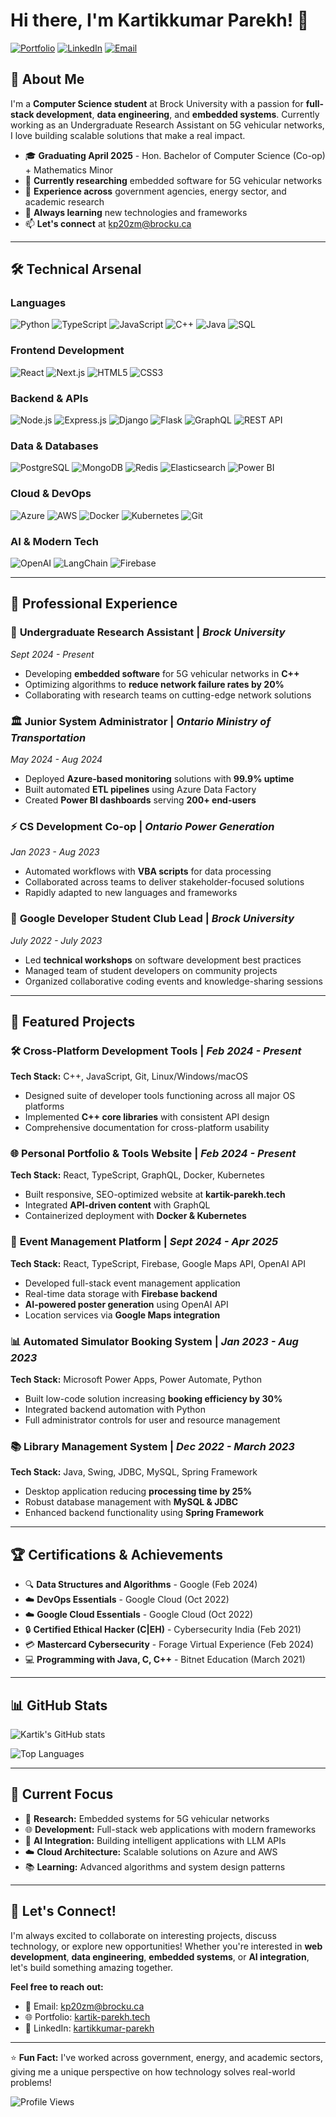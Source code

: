 # Hi there, I'm Kartikkumar Parekh! 👋

[![Portfolio](https://img.shields.io/badge/Portfolio-kartik--parekh.tech-blue?style=for-the-badge&logo=google-chrome)](https://kartik-parekh.tech)
[![LinkedIn](https://img.shields.io/badge/LinkedIn-kartikkumar--parekh-0077B5?style=for-the-badge&logo=linkedin)](https://linkedin.com/in/kartikkumar-parekh)
[![Email](https://img.shields.io/badge/Email-kp20zm%40brocku.ca-D14836?style=for-the-badge&logo=gmail)](mailto:kp20zm@brocku.ca)

## 🚀 About Me

I'm a **Computer Science student** at Brock University with a passion for **full-stack development**, **data engineering**, and **embedded systems**. Currently working as an Undergraduate Research Assistant on 5G vehicular networks, I love building scalable solutions that make a real impact.

- 🎓 **Graduating April 2025** - Hon. Bachelor of Computer Science (Co-op) + Mathematics Minor
- 🔬 **Currently researching** embedded software for 5G vehicular networks
- 💼 **Experience across** government agencies, energy sector, and academic research
- 🌱 **Always learning** new technologies and frameworks
- 📫 **Let's connect** at kp20zm@brocku.ca

---

## 🛠️ Technical Arsenal

### Languages
![Python](https://img.shields.io/badge/Python-Advanced-3776AB?style=flat&logo=python&logoColor=white)
![TypeScript](https://img.shields.io/badge/TypeScript-Proficient-3178C6?style=flat&logo=typescript&logoColor=white)
![JavaScript](https://img.shields.io/badge/JavaScript-Proficient-F7DF1E?style=flat&logo=javascript&logoColor=black)
![C++](https://img.shields.io/badge/C++-Proficient-00599C?style=flat&logo=c%2B%2B&logoColor=white)
![Java](https://img.shields.io/badge/Java-Proficient-ED8B00?style=flat&logo=java&logoColor=white)
![SQL](https://img.shields.io/badge/SQL-Advanced-4479A1?style=flat&logo=mysql&logoColor=white)

### Frontend Development
![React](https://img.shields.io/badge/React-61DAFB?style=flat&logo=react&logoColor=black)
![Next.js](https://img.shields.io/badge/Next.js-000000?style=flat&logo=next.js&logoColor=white)
![HTML5](https://img.shields.io/badge/HTML5-E34F26?style=flat&logo=html5&logoColor=white)
![CSS3](https://img.shields.io/badge/CSS3-1572B6?style=flat&logo=css3&logoColor=white)

### Backend & APIs
![Node.js](https://img.shields.io/badge/Node.js-339933?style=flat&logo=node.js&logoColor=white)
![Express.js](https://img.shields.io/badge/Express.js-000000?style=flat&logo=express&logoColor=white)
![Django](https://img.shields.io/badge/Django-092E20?style=flat&logo=django&logoColor=white)
![Flask](https://img.shields.io/badge/Flask-000000?style=flat&logo=flask&logoColor=white)
![GraphQL](https://img.shields.io/badge/GraphQL-E10098?style=flat&logo=graphql&logoColor=white)
![REST API](https://img.shields.io/badge/REST_API-02569B?style=flat&logo=rest&logoColor=white)

### Data & Databases
![PostgreSQL](https://img.shields.io/badge/PostgreSQL-336791?style=flat&logo=postgresql&logoColor=white)
![MongoDB](https://img.shields.io/badge/MongoDB-47A248?style=flat&logo=mongodb&logoColor=white)
![Redis](https://img.shields.io/badge/Redis-DC382D?style=flat&logo=redis&logoColor=white)
![Elasticsearch](https://img.shields.io/badge/Elasticsearch-005571?style=flat&logo=elasticsearch&logoColor=white)
![Power BI](https://img.shields.io/badge/Power_BI-F2C811?style=flat&logo=power-bi&logoColor=black)

### Cloud & DevOps
![Azure](https://img.shields.io/badge/Microsoft_Azure-0078D4?style=flat&logo=microsoft-azure&logoColor=white)
![AWS](https://img.shields.io/badge/AWS-232F3E?style=flat&logo=amazon-aws&logoColor=white)
![Docker](https://img.shields.io/badge/Docker-2496ED?style=flat&logo=docker&logoColor=white)
![Kubernetes](https://img.shields.io/badge/Kubernetes-326CE5?style=flat&logo=kubernetes&logoColor=white)
![Git](https://img.shields.io/badge/Git-F05032?style=flat&logo=git&logoColor=white)

### AI & Modern Tech
![OpenAI](https://img.shields.io/badge/OpenAI_API-412991?style=flat&logo=openai&logoColor=white)
![LangChain](https://img.shields.io/badge/LangChain-121212?style=flat&logo=chainlink&logoColor=white)
![Firebase](https://img.shields.io/badge/Firebase-FFCA28?style=flat&logo=firebase&logoColor=black)

---

## 💼 Professional Experience

### 🔬 **Undergraduate Research Assistant** | *Brock University*
*Sept 2024 - Present*
- Developing **embedded software** for 5G vehicular networks in **C++**
- Optimizing algorithms to **reduce network failure rates by 20%**
- Collaborating with research teams on cutting-edge network solutions

### 🏛️ **Junior System Administrator** | *Ontario Ministry of Transportation*
*May 2024 - Aug 2024*
- Deployed **Azure-based monitoring** solutions with **99.9% uptime**
- Built automated **ETL pipelines** using Azure Data Factory
- Created **Power BI dashboards** serving **200+ end-users**

### ⚡ **CS Development Co-op** | *Ontario Power Generation*
*Jan 2023 - Aug 2023*
- Automated workflows with **VBA scripts** for data processing
- Collaborated across teams to deliver stakeholder-focused solutions
- Rapidly adapted to new languages and frameworks

### 👥 **Google Developer Student Club Lead** | *Brock University*
*July 2022 - July 2023*
- Led **technical workshops** on software development best practices
- Managed team of student developers on community projects
- Organized collaborative coding events and knowledge-sharing sessions

---

## 🚀 Featured Projects

### 🛠️ **Cross-Platform Development Tools** | *Feb 2024 - Present*
**Tech Stack:** C++, JavaScript, Git, Linux/Windows/macOS
- Designed suite of developer tools functioning across all major OS platforms
- Implemented **C++ core libraries** with consistent API design
- Comprehensive documentation for cross-platform usability

### 🌐 **Personal Portfolio & Tools Website** | *Feb 2024 - Present*
**Tech Stack:** React, TypeScript, GraphQL, Docker, Kubernetes
- Built responsive, SEO-optimized website at **kartik-parekh.tech**
- Integrated **API-driven content** with GraphQL
- Containerized deployment with **Docker & Kubernetes**

### 🎉 **Event Management Platform** | *Sept 2024 - Apr 2025*
**Tech Stack:** React, TypeScript, Firebase, Google Maps API, OpenAI API
- Developed full-stack event management application
- Real-time data storage with **Firebase backend**
- **AI-powered poster generation** using OpenAI API
- Location services via **Google Maps integration**

### 📊 **Automated Simulator Booking System** | *Jan 2023 - Aug 2023*
**Tech Stack:** Microsoft Power Apps, Power Automate, Python
- Built low-code solution increasing **booking efficiency by 30%**
- Integrated backend automation with Python
- Full administrator controls for user and resource management

### 📚 **Library Management System** | *Dec 2022 - March 2023*
**Tech Stack:** Java, Swing, JDBC, MySQL, Spring Framework
- Desktop application reducing **processing time by 25%**
- Robust database management with **MySQL & JDBC**
- Enhanced backend functionality using **Spring Framework**

---

## 🏆 Certifications & Achievements

- 🔍 **Data Structures and Algorithms** - Google (Feb 2024)
- ☁️ **DevOps Essentials** - Google Cloud (Oct 2022)
- ☁️ **Google Cloud Essentials** - Google Cloud (Oct 2022)
- 🔒 **Certified Ethical Hacker (C|EH)** - Cybersecurity India (Feb 2021)
- 💳 **Mastercard Cybersecurity** - Forage Virtual Experience (Feb 2024)
- 💻 **Programming with Java, C, C++** - Bitnet Education (March 2021)

---

## 📊 GitHub Stats

![Kartik's GitHub stats](https://github-readme-stats.vercel.app/api?username=Kartik478&show_icons=true&theme=radical)

![Top Languages](https://github-readme-stats.vercel.app/api/top-langs/?username=Kartik478&layout=compact&theme=radical)

---

## 🎯 Current Focus

- 🔬 **Research:** Embedded systems for 5G vehicular networks
- 🌐 **Development:** Full-stack web applications with modern frameworks
- 🤖 **AI Integration:** Building intelligent applications with LLM APIs
- ☁️ **Cloud Architecture:** Scalable solutions on Azure and AWS
- 📚 **Learning:** Advanced algorithms and system design patterns

---

## 💬 Let's Connect!

I'm always excited to collaborate on interesting projects, discuss technology, or explore new opportunities! Whether you're interested in **web development**, **data engineering**, **embedded systems**, or **AI integration**, let's build something amazing together.

**Feel free to reach out:**
- 📧 Email: kp20zm@brocku.ca
- 🌐 Portfolio: [kartik-parekh.tech](https://kartik-parekh.tech)
- 💼 LinkedIn: [kartikkumar-parekh](https://linkedin.com/in/kartikkumar-parekh)

---

⭐ **Fun Fact:** I've worked across government, energy, and academic sectors, giving me a unique perspective on how technology solves real-world problems!

![Profile Views](https://komarev.com/ghpvc/?username=Kartik478&color=brightgreen)
